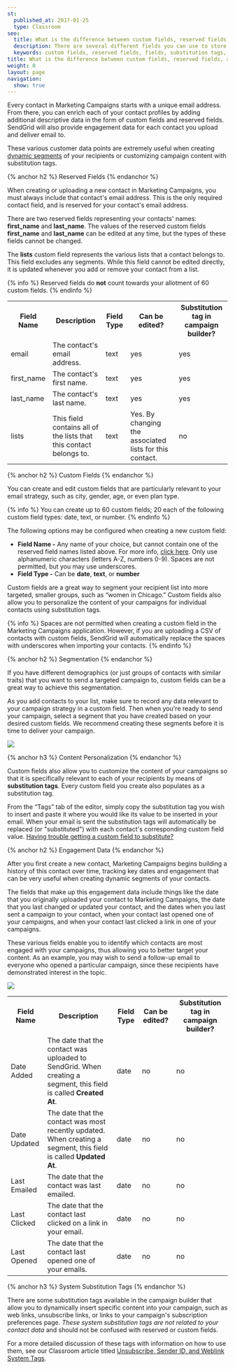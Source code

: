 ```yaml
---
st:
  published_at: 2017-01-25
  type: Classroom
seo:
  title: What is the difference between custom fields, reserved fields, and system fields?
  description: There are several different fields you can use to store and organize information about your contacts.
  keywords: custom fields, reserved fields, fields, substitution tags, substitution, tags, system field, contacts, segmentation
title: What is the difference between custom fields, reserved fields, and system fields?
weight: 0
layout: page
navigation:
  show: true
---
```


Every contact in Marketing Campaigns starts with a unique email address. From there, you can enrich each of your contact profiles by adding additional descriptive data in the form of custom fields and reserved fields. SendGrid will also provide engagement data for each contact you upload and deliver email to.

These various customer data points are extremely useful when creating [dynamic segments]({{root_url}}/User_Guide/Marketing_Campaigns/lists.html#-Create-a-Segment) of your recipients or customizing campaign content with substitution tags.

{% anchor h2 %}
Reserved Fields
{% endanchor %}

When creating or uploading a new contact in Marketing Campaigns, you must always include that contact's email address. This is the only required contact field, and is reserved for your contact's email address.

There are two reserved fields representing your contacts' names: **first_name** and **last_name**. The values of the reserved custom fields **first_name** and **last_name** can be edited at any time, but the types of these fields cannot be changed.

The **lists** custom field represents the various lists that a contact belongs to. This field excludes any segments. While this field cannot be edited directly, it is updated whenever you add or remove your contact from a list.

{% info %}
Reserved fields do **not** count towards your allotment of 60 custom fields.
{% endinfo %}

<table class="table">
  <tr><th>Field Name</th><th>Description</th><th>Field Type</th><th>Can be edited?</th><th>Substitution tag in campaign builder?</th></tr>
  <tr><td>email</td><td>The contact's email address.</td><td>text</td><td>yes</td><td>yes</td></tr>
  <tr><td>first_name</td><td>The contact's first name.</td><td>text</td><td>yes</td><td>yes</td></tr>
  <tr><td>last_name</td><td>The contact's last name.</td><td>text</td><td>yes</td><td>yes</td></tr>
  <tr><td>lists</td><td>This field contains all of the lists that this contact belongs to.</td><td>text</td><td>Yes. By changing the associated lists for this contact.</td><td>no</td></tr>
</table>

{% anchor h2 %}
Custom Fields
{% endanchor %}

You can create and edit custom fields that are particularly relevant to your email strategy, such as city, gender, age, or even plan type.

{% info %}
You can create up to 60 custom fields; 20 each of the following custom field types: date, text, or number.
{% endinfo %}

The following options may be configured when creating a new custom field:

* **Field Name -** Any name of your choice, but cannot contain one of the reserved field names listed above. For more info, [click here]({{root_url}}/Classroom/Troubleshooting/Authentication/you_have_used_a_reserved_field_name_for_your_custom_field.html"). Only use alphanumeric characters (letters A-Z, numbers 0-9). Spaces are not permitted, but you may use underscores.
* **Field Type -** Can be **date**, **text**, or **number**

Custom fields are a great way to segment your recipient list into more targeted, smaller groups, such as “women in Chicago.” Custom fields also allow you to personalize the content of your campaigns for individual contacts using substitution tags.

{% info %}
Spaces are not permitted when creating a custom field in the Marketing Campaigns application. However, if you are uploading a CSV of contacts with custom fields, SendGrid will automatically replace the spaces with underscores when importing your contacts.
{% endinfo %}

{% anchor h2 %}
Segmentation
{% endanchor %}

If you have different demographics (or just groups of contacts with similar traits) that you want to send a targeted campaign to, custom fields can be a great way to achieve this segmentation.

As you add contacts to your list, make sure to record any data relevant to your campaign strategy in a custom field. Then when you're ready to send your campaign, select a segment that you have created based on your desired custom fields. We recommend creating these segments before it is time to deliver your campaign.

![]({{root_url}}/images/contact_fields_1.png)

{% anchor h3 %}
Content Personalization
{% endanchor %}

Custom fields also allow you to customize the content of your campaigns so that it is specifically relevant to each of your recipients by means of **substitution tags**. Every custom field you create also populates as a substitution tag.

From the “Tags” tab of the editor, simply copy the substitution tag you wish to insert and paste it where you would like its value to be inserted in your email. When your email is sent the substitution tags will automatically be replaced (or "substituted") with each contact's corresponding custom field value. [Having trouble getting a custom field to substitute?]({{root_url}}/Classroom/Troubleshooting/Authentication/a_custom_field_value_did_not_substitute_during_a_send.html)

{% anchor h2 %}
Engagement Data
{% endanchor %}

After you first create a new contact, Marketing Campaigns begins building a history of this contact over time, tracking key dates and engagement that can be very useful when creating dynamic segments of your contacts.

The fields that make up this engagement data include things like the date that you originally uploaded your contact to Marketing Campaigns, the date that you last changed or updated your contact, and the dates when you last sent a campaign to your contact, when your contact last opened one of your campaigns, and when your contact last clicked a link in one of your campaigns.

These various fields enable you to identify which contacts are most engaged with your campaigns, thus allowing you to better target your content. As an example, you may wish to send a follow-up email to everyone who opened a particular campaign, since these recipients have demonstrated interest in the topic.

![]({{root_url}}/images/contact_fields_2.png)

<table class="table">
  <tr><th>Field Name</th><th>Description</th><th>Field Type</th><th>Can be edited?</th><th>Substitution tag in campaign builder?</th></tr>
  <tr><td>Date Added</td><td>The date that the contact was uploaded to SendGrid. When creating a segment, this field is called <strong>Created At</strong>.</td><td>date</td><td>no</td><td>no</td></tr>
  <tr><td>Date Updated</td><td>The date that the contact was most recently updated. When creating a segment, this field is called <strong>Updated At</strong>.</td><td>date</td><td>no</td><td>no</td></tr>
  <tr><td>Last Emailed</td><td>The date that the contact was last emailed.</td><td>date</td><td>no</td><td>no</td></tr>
  <tr><td>Last Clicked</td><td>The date that the contact last clicked on a link in your email.</td><td>date</td><td>no</td><td>no</td></tr>
  <tr><td>Last Opened</td><td>The date that the contact last opened one of your emails.</td><td>date</td><td>no</td><td>no</td></tr>
</table>

{% anchor h3 %}
System Substitution Tags
{% endanchor %}

There are some substitution tags available in the campaign builder that allow you to dynamically insert specific content into your campaign, such as web links, unsubscribe links, or links to your campaign's subscription preferences page. _These system substitution tags are not related to your contact data_ and should not be confused with reserved or custom fields.

For a more detailed discussion of these tags with information on how to use them, see our Classroom article titled [Unsubscribe, Sender ID, and Weblink System Tags]({{root_url}}/Classroom/Basics/Marketing_Campaigns/default_mc_tags.html).
